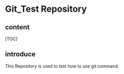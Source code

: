 # Git_Test Repository

## content

[TOC]

## introduce

This Repository is used to test how to use git command.

